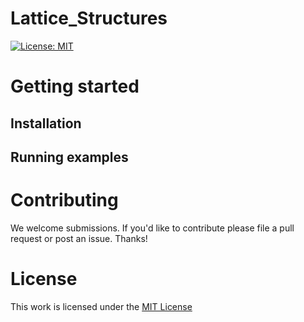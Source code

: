 # Lattice_Structures

[![License: MIT](https://img.shields.io/badge/License-MIT-yellow.svg)](https://github.com/mahtab-vafaee/Lattice_Structures/blob/main/LICENSE)


# Getting started
## Installation

## Running examples


# Contributing
We welcome submissions. If you'd like to contribute please file a pull request or post an issue. Thanks! 

# License
This work is licensed under the [MIT License](https://github.com/mahtab-vafaee/Lattice_Structures/blob/main/LICENSE)
